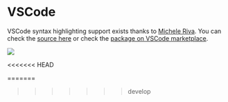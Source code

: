 # VSCode

VSCode syntax highlighting support exists thanks to [Michele Riva](https://github.com/micheleriva). You can check the [source here](https://github.com/micheleriva/vscode-clio) or check the [package on VSCode marketplace](https://marketplace.visualstudio.com/items?itemName=MicheleRiva.clio-lang).

![](https://github.com/micheleriva/vscode-clio/raw/master/images/preview.png)

<<<<<<< HEAD

=======

> > > > > > > develop
